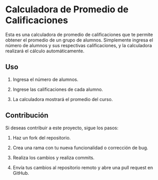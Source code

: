 # Calculadora de Promedio de Calificaciones

Esta es una calculadora de promedio de calificaciones que te permite obtener el promedio de un grupo de alumnos. Simplemente ingresa el número de alumnos y sus respectivas calificaciones, y la calculadora realizará el cálculo automáticamente.

## Uso

1. Ingresa el número de alumnos.

2. Ingrese las calificaciones de cada alumno.

3. La calculadora mostrará el promedio del curso.

## Contribución

Si deseas contribuir a este proyecto, sigue los pasos:

1. Haz un fork del repositorio.

2. Crea una rama con tu nueva funcionalidad o corrección de bug.

3. Realiza los cambios y realiza commits.

4. Envía tus cambios al repositorio remoto y abre una pull request en GitHub.
